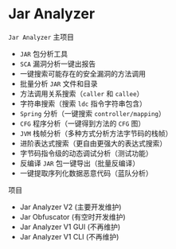 # Jar Analyzer

`Jar Analyzer` 主项目

- `JAR` 包分析工具
- `SCA` 漏洞分析一键出报告
- 一键搜索可能存在的安全漏洞的方法调用
- 批量分析 `JAR` 文件和目录
- 方法调用关系搜索（`caller` 和 `callee`）
- 字符串搜索（搜索 `ldc` 指令字符串包含）
- `Spring` 分析（一键搜索 `controller/mapping`）
- `CFG` 程序分析（一键得到方法的 `CFG` 图）
- `JVM` 栈帧分析（多种方式分析方法字节码的栈帧）
- 进阶表达式搜索（更自由更强大的表达式搜索）
- 字节码指令级的动态调试分析（测试功能）
- 反编译 `JAR` 包一键导出（批量反编译）
- 一键提取序列化数据恶意代码（蓝队分析）

项目

- Jar Analyzer V2 (主要开发维护)
- Jar Obfuscator (有空时开发维护)
- Jar Analyzer V1 GUI (不再维护)
- Jar Analyzer V1 CLI (不再维护)
